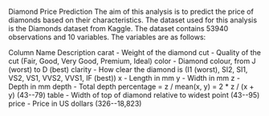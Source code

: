 Diamond Price Prediction
The aim of this analysis is to predict the price of diamonds based on their characteristics. The dataset used for this analysis is the Diamonds dataset from Kaggle. The dataset contains 53940 observations and 10 variables. The variables are as follows:

Column Name  	Description
carat	   - Weight of the diamond
cut	       - Quality of the cut (Fair, Good, Very Good, Premium, Ideal)
color	   -  Diamond colour, from J (worst) to D (best)
clarity	   - How clear the diamond is (I1 (worst), SI2, SI1, VS2, VS1, VVS2, VVS1, IF (best))
x	       -  Length in mm
y	       -  Width in mm
z	       - Depth in mm
depth	   -  Total depth percentage = z / mean(x, y) = 2 * z / (x + y) (43--79)
table	   - Width of top of diamond relative to widest point (43--95)
price	   - Price in US dollars (326--18,823)